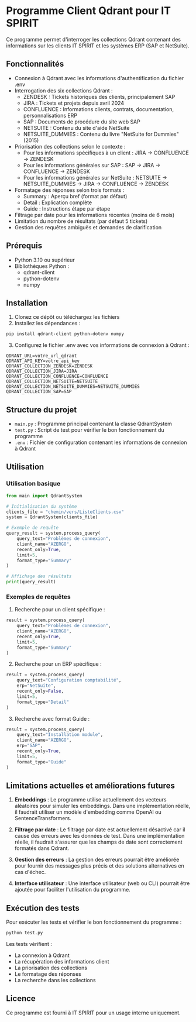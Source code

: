 # Programme Client Qdrant pour IT SPIRIT

Ce programme permet d'interroger les collections Qdrant contenant des informations sur les clients IT SPIRIT et les systèmes ERP (SAP et NetSuite).

## Fonctionnalités

- Connexion à Qdrant avec les informations d'authentification du fichier .env
- Interrogation des six collections Qdrant :
  - ZENDESK : Tickets historiques des clients, principalement SAP
  - JIRA : Tickets et projets depuis avril 2024
  - CONFLUENCE : Informations clients, contrats, documentation, personnalisations ERP
  - SAP : Documents de procédure du site web SAP
  - NETSUITE : Contenu du site d'aide NetSuite
  - NETSUITE_DUMMIES : Contenu du livre "NetSuite for Dummies" (2015)
- Priorisation des collections selon le contexte :
  - Pour les informations spécifiques à un client : JIRA → CONFLUENCE → ZENDESK
  - Pour les informations générales sur SAP : SAP → JIRA → CONFLUENCE → ZENDESK
  - Pour les informations générales sur NetSuite : NETSUITE → NETSUITE_DUMMIES → JIRA → CONFLUENCE → ZENDESK
- Formatage des réponses selon trois formats :
  - Summary : Aperçu bref (format par défaut)
  - Detail : Explication complète
  - Guide : Instructions étape par étape
- Filtrage par date pour les informations récentes (moins de 6 mois)
- Limitation du nombre de résultats (par défaut 5 tickets)
- Gestion des requêtes ambiguës et demandes de clarification

## Prérequis

- Python 3.10 ou supérieur
- Bibliothèques Python :
  - qdrant-client
  - python-dotenv
  - numpy

## Installation

1. Clonez ce dépôt ou téléchargez les fichiers
2. Installez les dépendances :

```bash
pip install qdrant-client python-dotenv numpy
```

3. Configurez le fichier .env avec vos informations de connexion à Qdrant :

```
QDRANT_URL=votre_url_qdrant
QDRANT_API_KEY=votre_api_key
QDRANT_COLLECTION_ZENDESK=ZENDESK
QDRANT_COLLECTION_JIRA=JIRA
QDRANT_COLLECTION_CONFLUENCE=CONFLUENCE
QDRANT_COLLECTION_NETSUITE=NETSUITE
QDRANT_COLLECTION_NETSUITE_DUMMIES=NETSUITE_DUMMIES
QDRANT_COLLECTION_SAP=SAP
```

## Structure du projet

- `main.py` : Programme principal contenant la classe QdrantSystem
- `test.py` : Script de test pour vérifier le bon fonctionnement du programme
- `.env` : Fichier de configuration contenant les informations de connexion à Qdrant

## Utilisation

### Utilisation basique

```python
from main import QdrantSystem

# Initialisation du système
clients_file = "chemin/vers/ListeClients.csv"
system = QdrantSystem(clients_file)

# Exemple de requête
query_result = system.process_query(
    query_text="Problèmes de connexion",
    client_name="AZERGO",
    recent_only=True,
    limit=5,
    format_type="Summary"
)

# Affichage des résultats
print(query_result)
```

### Exemples de requêtes

1. Recherche pour un client spécifique :

```python
result = system.process_query(
    query_text="Problèmes de connexion",
    client_name="AZERGO",
    recent_only=True,
    limit=5,
    format_type="Summary"
)
```

2. Recherche pour un ERP spécifique :

```python
result = system.process_query(
    query_text="Configuration comptabilité",
    erp="NetSuite",
    recent_only=False,
    limit=5,
    format_type="Detail"
)
```

3. Recherche avec format Guide :

```python
result = system.process_query(
    query_text="Installation module",
    client_name="AZERGO",
    erp="SAP",
    recent_only=True,
    limit=5,
    format_type="Guide"
)
```

## Limitations actuelles et améliorations futures

1. **Embeddings** : Le programme utilise actuellement des vecteurs aléatoires pour simuler les embeddings. Dans une implémentation réelle, il faudrait utiliser un modèle d'embedding comme OpenAI ou SentenceTransformers.

2. **Filtrage par date** : Le filtrage par date est actuellement désactivé car il cause des erreurs avec les données de test. Dans une implémentation réelle, il faudrait s'assurer que les champs de date sont correctement formatés dans Qdrant.

3. **Gestion des erreurs** : La gestion des erreurs pourrait être améliorée pour fournir des messages plus précis et des solutions alternatives en cas d'échec.

4. **Interface utilisateur** : Une interface utilisateur (web ou CLI) pourrait être ajoutée pour faciliter l'utilisation du programme.

## Exécution des tests

Pour exécuter les tests et vérifier le bon fonctionnement du programme :

```bash
python test.py
```

Les tests vérifient :
- La connexion à Qdrant
- La récupération des informations client
- La priorisation des collections
- Le formatage des réponses
- La recherche dans les collections

## Licence

Ce programme est fourni à IT SPIRIT pour un usage interne uniquement.
